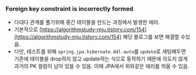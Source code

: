 ### Foreign key constraint is incorrectly formed

- 다대다 관계를 풀기위해 중간 테이블을 만드는 과정에서 발생한 에러.
- 기본적으로 [https://algorithmstudy-mju.tistory.com/154](https://algorithmstudy-mju.tistory.com/154) 해당 블로그를 보면 해결할 수있음.
- 다만, 테스트를 위해 `spring.jpa.hibernate.ddl-auto`를 `update`로 세팅해두면 기존에 테이블을 drop하지 않고 update하는 식으로 동작하기 때문에 의도치 않게 과거의 PK 컬럼이 남아 있을 수 있음. 이때 JPA에서 위와같은 에러를 띄울 수 있음.
